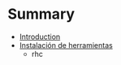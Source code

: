 # Summary

* [Introduction](README.md)
* [Instalación de herramientas](instalacion_de_herramientas.md)
   * rhc

